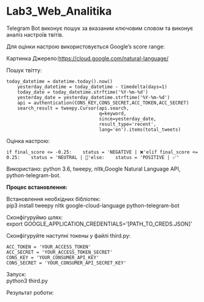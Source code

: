 # Lab3_Web_Analitika

Telegram Bot виконує пошук за вказаним ключовим словом та виконує аналіз настроїв твітів. 

Для оцінки настрою використовується Google’s score range:  

Картинка
Джерело:https://cloud.google.com/natural-language/

Пошук твітту:   
```
today_datetime = datetime.today().now()
    yesterday_datetime = today_datetime - timedelta(days=1)
    today_date = today_datetime.strftime('%Y-%m-%d')
    yesterday_date = yesterday_datetime.strftime('%Y-%m-%d')
    api = authentication(CONS_KEY,CONS_SECRET,ACC_TOKEN,ACC_SECRET)
    search_result = tweepy.Cursor(api.search,
                                  q=keyword,
                                  since=yesterday_date,
                                  result_type='recent',
                                  lang='en').items(total_tweets)
```

Оцінка настрою:  
```
if final_score <= -0.25:    status = 'NEGATIVE | ❌'elif final_score <= 0.25:    status = 'NEUTRAL | 🔶'else:    status = 'POSITIVE | ✅' 
```

Використано: python 3.6, tweepy, nltk,Google Natural Language API, python-telegram-bot.

****Процес встановлення:****

Встановлення необхідних бібліотек:   
pip3 install tweepy nltk google-cloud-language python-telegram-bot

Сконфігуруймо шлях:   
export GOOGLE_APPLICATION_CREDENTIALS='[PATH_TO_CREDS.JSON]'

Cконфігуруйте наступні токены у файлі third.py:   
```
ACC_TOKEN = 'YOUR_ACCESS_TOKEN'
ACC_SECRET = 'YOUR_ACCESS_TOKEN_SECRET'
CONS_KEY = 'YOUR_CONSUMER_API_KEY'
CONS_SECRET = 'YOUR_CONSUMER_API_SECRET_KEY'
```

Запуск:   
python3 third.py

Результат роботи:

